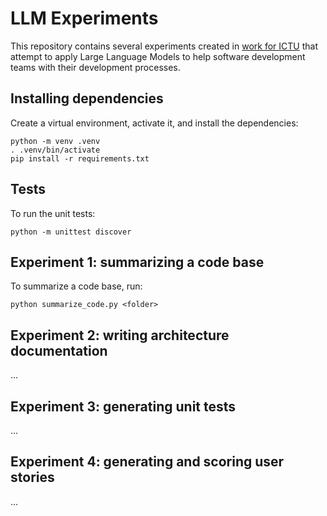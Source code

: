 # LLM Experiments

This repository contains several experiments created in [work for ICTU](https://github.com/ICTU/LLM_experiments) that attempt to apply Large Language Models to help software development teams with their development processes.


## Installing dependencies

Create a virtual environment, activate it, and install the dependencies:

```console
python -m venv .venv
. .venv/bin/activate
pip install -r requirements.txt
```

## Tests

To run the unit tests:

```console
python -m unittest discover
```

## Experiment 1: summarizing a code base

To summarize a code base, run:

```console
python summarize_code.py <folder>
```

## Experiment 2: writing architecture documentation

...

## Experiment 3: generating unit tests

...

## Experiment 4: generating and scoring user stories

... 